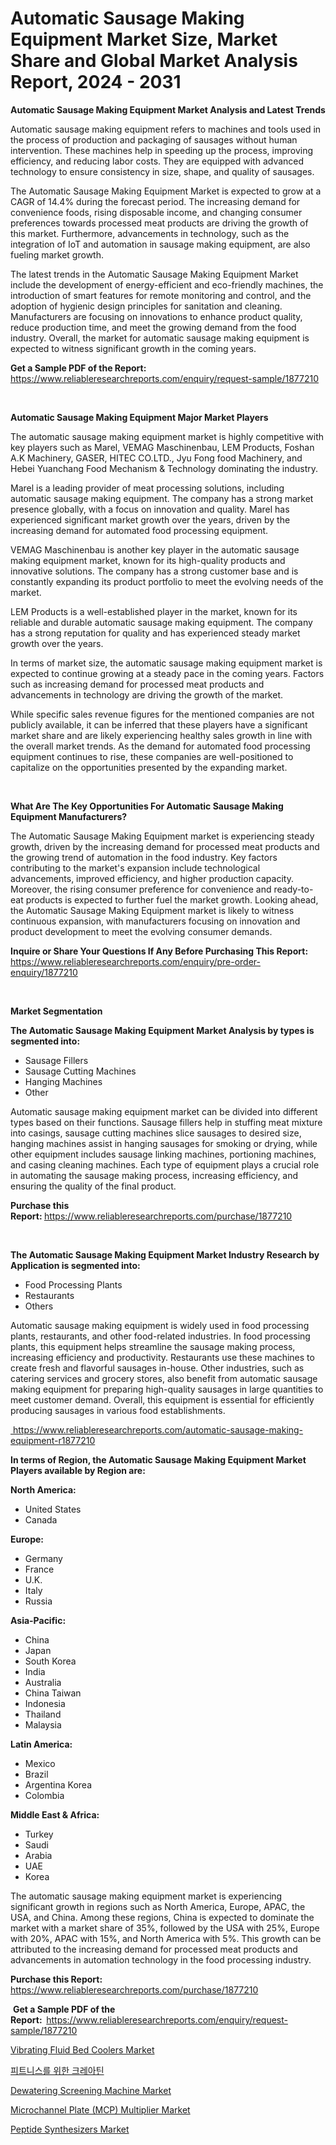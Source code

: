 <p><h1>Automatic Sausage Making Equipment Market Size, Market Share and Global Market Analysis Report, 2024 - 2031</h1></p><p><strong>Automatic Sausage Making Equipment Market Analysis and Latest Trends</strong></p>
<p><p>Automatic sausage making equipment refers to machines and tools used in the process of production and packaging of sausages without human intervention. These machines help in speeding up the process, improving efficiency, and reducing labor costs. They are equipped with advanced technology to ensure consistency in size, shape, and quality of sausages.</p><p>The Automatic Sausage Making Equipment Market is expected to grow at a CAGR of 14.4% during the forecast period. The increasing demand for convenience foods, rising disposable income, and changing consumer preferences towards processed meat products are driving the growth of this market. Furthermore, advancements in technology, such as the integration of IoT and automation in sausage making equipment, are also fueling market growth.</p><p>The latest trends in the Automatic Sausage Making Equipment Market include the development of energy-efficient and eco-friendly machines, the introduction of smart features for remote monitoring and control, and the adoption of hygienic design principles for sanitation and cleaning. Manufacturers are focusing on innovations to enhance product quality, reduce production time, and meet the growing demand from the food industry. Overall, the market for automatic sausage making equipment is expected to witness significant growth in the coming years.</p></p>
<p><strong>Get a Sample PDF of the Report:&nbsp;</strong> <a href="https://www.reliableresearchreports.com/enquiry/request-sample/1877210">https://www.reliableresearchreports.com/enquiry/request-sample/1877210</a></p>
<p>&nbsp;</p>
<p><strong>Automatic Sausage Making Equipment Major Market Players</strong></p>
<p><p>The automatic sausage making equipment market is highly competitive with key players such as Marel, VEMAG Maschinenbau, LEM Products, Foshan A.K Machinery, GASER, HITEC CO.LTD., Jyu Fong food Machinery, and Hebei Yuanchang Food Mechanism & Technology dominating the industry.</p><p>Marel is a leading provider of meat processing solutions, including automatic sausage making equipment. The company has a strong market presence globally, with a focus on innovation and quality. Marel has experienced significant market growth over the years, driven by the increasing demand for automated food processing equipment.</p><p>VEMAG Maschinenbau is another key player in the automatic sausage making equipment market, known for its high-quality products and innovative solutions. The company has a strong customer base and is constantly expanding its product portfolio to meet the evolving needs of the market.</p><p>LEM Products is a well-established player in the market, known for its reliable and durable automatic sausage making equipment. The company has a strong reputation for quality and has experienced steady market growth over the years.</p><p>In terms of market size, the automatic sausage making equipment market is expected to continue growing at a steady pace in the coming years. Factors such as increasing demand for processed meat products and advancements in technology are driving the growth of the market.</p><p>While specific sales revenue figures for the mentioned companies are not publicly available, it can be inferred that these players have a significant market share and are likely experiencing healthy sales growth in line with the overall market trends. As the demand for automated food processing equipment continues to rise, these companies are well-positioned to capitalize on the opportunities presented by the expanding market.</p></p>
<p>&nbsp;</p>
<p><strong>What Are The Key Opportunities For Automatic Sausage Making Equipment Manufacturers?</strong></p>
<p><p>The Automatic Sausage Making Equipment market is experiencing steady growth, driven by the increasing demand for processed meat products and the growing trend of automation in the food industry. Key factors contributing to the market's expansion include technological advancements, improved efficiency, and higher production capacity. Moreover, the rising consumer preference for convenience and ready-to-eat products is expected to further fuel the market growth. Looking ahead, the Automatic Sausage Making Equipment market is likely to witness continuous expansion, with manufacturers focusing on innovation and product development to meet the evolving consumer demands.</p></p>
<p><strong>Inquire or Share Your Questions If Any Before Purchasing This Report:</strong> <a href="https://www.reliableresearchreports.com/enquiry/pre-order-enquiry/1877210">https://www.reliableresearchreports.com/enquiry/pre-order-enquiry/1877210</a></p>
<p>&nbsp;</p>
<p><strong>Market Segmentation</strong></p>
<p><strong>The Automatic Sausage Making Equipment Market Analysis by types is segmented into:</strong></p>
<p><ul><li>Sausage Fillers</li><li>Sausage Cutting Machines</li><li>Hanging Machines</li><li>Other</li></ul></p>
<p><p>Automatic sausage making equipment market can be divided into different types based on their functions. Sausage fillers help in stuffing meat mixture into casings, sausage cutting machines slice sausages to desired size, hanging machines assist in hanging sausages for smoking or drying, while other equipment includes sausage linking machines, portioning machines, and casing cleaning machines. Each type of equipment plays a crucial role in automating the sausage making process, increasing efficiency, and ensuring the quality of the final product.</p></p>
<p><strong>Purchase this Report:&nbsp;</strong><a href="https://www.reliableresearchreports.com/purchase/1877210">https://www.reliableresearchreports.com/purchase/1877210</a></p>
<p>&nbsp;</p>
<p><strong>The Automatic Sausage Making Equipment Market Industry Research by Application is segmented into:</strong></p>
<p><ul><li>Food Processing Plants</li><li>Restaurants</li><li>Others</li></ul></p>
<p><p>Automatic sausage making equipment is widely used in food processing plants, restaurants, and other food-related industries. In food processing plants, this equipment helps streamline the sausage making process, increasing efficiency and productivity. Restaurants use these machines to create fresh and flavorful sausages in-house. Other industries, such as catering services and grocery stores, also benefit from automatic sausage making equipment for preparing high-quality sausages in large quantities to meet customer demand. Overall, this equipment is essential for efficiently producing sausages in various food establishments.</p></p>
<p><a href="https://www.reliableresearchreports.com/automatic-sausage-making-equipment-r1877210">&nbsp;https://www.reliableresearchreports.com/automatic-sausage-making-equipment-r1877210</a></p>
<p><strong>In terms of Region, the Automatic Sausage Making Equipment Market Players available by Region are:</strong></p>
<p>
    <p> <strong> North America: </strong>
        <ul>
            <li>United States</li>
            <li>Canada</li>
        </ul>
        </p> 
    <p> <strong> Europe: </strong>
        <ul>
            <li>Germany</li>
            <li>France</li>
            <li>U.K.</li>
            <li>Italy</li>
            <li>Russia</li>
        </ul>
        </p> 
    <p> <strong> Asia-Pacific: </strong>
        <ul>
            <li>China</li>
            <li>Japan</li>
            <li>South Korea</li>
            <li>India</li>
            <li>Australia</li>
            <li>China Taiwan</li>
            <li>Indonesia</li>
            <li>Thailand</li>
            <li>Malaysia</li>
        </ul>
        </p> 
    <p> <strong> Latin America: </strong>
        <ul>
            <li>Mexico</li>
            <li>Brazil</li>
            <li>Argentina Korea</li>
            <li>Colombia</li>
        </ul>
        </p> 
    <p> <strong> Middle East & Africa: </strong>
        <ul>
            <li>Turkey</li>
            <li>Saudi</li>
            <li>Arabia</li>
            <li>UAE</li>
            <li>Korea</li>
        </ul>
    </p>
    </p>
<p><p>The automatic sausage making equipment market is experiencing significant growth in regions such as North America, Europe, APAC, the USA, and China. Among these regions, China is expected to dominate the market with a market share of 35%, followed by the USA with 25%, Europe with 20%, APAC with 15%, and North America with 5%. This growth can be attributed to the increasing demand for processed meat products and advancements in automation technology in the food processing industry.</p></p>
<p><strong>Purchase this Report: </strong><a href="https://www.reliableresearchreports.com/purchase/1877210">https://www.reliableresearchreports.com/purchase/1877210</a></p>
<p>&nbsp;<strong>Get a Sample PDF of the Report:&nbsp;&nbsp;</strong><a href="https://www.reliableresearchreports.com/enquiry/request-sample/1877210">https://www.reliableresearchreports.com/enquiry/request-sample/1877210</a></p>
<p><strong></strong></p>
<p><p><a href="https://github.com/btwcqfvq34/Market-Research-Report-List-2/blob/main/vibrating-fluid-bed-coolers-market.md">Vibrating Fluid Bed Coolers Market</a></p><p><a href="https://medium.com/@vlcostes/%ED%81%AC%EB%A0%88%EC%95%84%ED%8B%B4%EC%9D%80-%ED%94%BC%ED%8A%B8%EB%8B%88%EC%8A%A4-%EC%8B%9C%EC%9E%A5-%EA%B0%9C%EC%9A%94-2024%EB%85%84%EB%B6%80%ED%84%B0-2031%EB%85%84%EA%B9%8C%EC%A7%80%EC%9D%98-%EA%B8%80%EB%A1%9C%EB%B2%8C-%EC%8B%9C%EC%9E%A5-%EB%8F%99%ED%96%A5-%EB%B0%8F-%EC%A0%84%EB%A7%9D%EC%9E%85%EB%8B%88%EB%8B%A4-648d4efb7255">피트니스를 위한 크레아틴</a></p><p><a href="https://github.com/nicoletavirag/Market-Research-Report-List-4/blob/main/dewatering-screening-machine-market.md">Dewatering Screening Machine Market</a></p><p><a href="https://github.com/ochgvvcj16/Market-Research-Report-List-1/blob/main/microchannel-plate-mcp-multiplier-market.md">Microchannel Plate (MCP) Multiplier Market</a></p><p><a href="https://issuu.com/reportprime-2/docs/peptide-synthesizers-market-size-2030.pptx">Peptide Synthesizers Market</a></p></p>